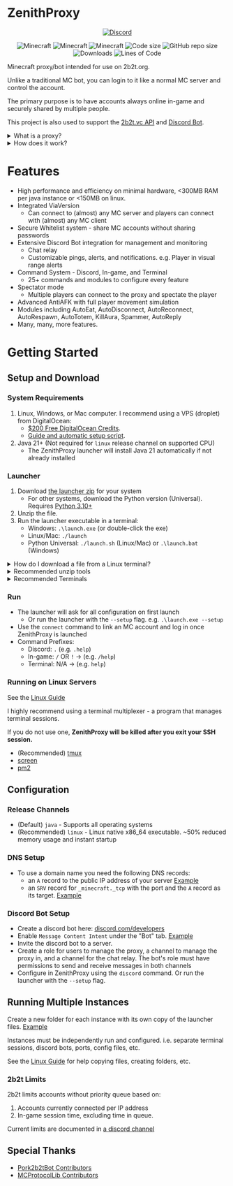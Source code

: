 # ZenithProxy

<p align="center">
  <a href="https://discord.gg/nJZrSaRKtb">
  <img alt="Discord" src="https://dcbadge.vercel.app/api/server/nJZrSaRKtb">
  </a>
</p>

<p align="center">
  <img src="https://img.shields.io/badge/MC-1.20.1-brightgreen.svg" alt="Minecraft"/>
  <img src="https://img.shields.io/badge/MC-1.20.4-brightgreen.svg" alt="Minecraft"/>
  <img src="https://img.shields.io/badge/MC-1.12.2-yellow.svg" alt="Minecraft"/>
  <img src="https://img.shields.io/github/languages/code-size/rfresh2/ZenithProxy.svg" alt="Code size"/>
  <img src="https://img.shields.io/github/repo-size/rfresh2/ZenithProxy.svg" alt="GitHub repo size"/>
  <img alt="Downloads" src="https://img.shields.io/github/downloads/rfresh2/ZenithProxy/total">
  <img src="https://tokei.rs/b1/github/rfresh2/ZenithProxy?category=code&style=flat" alt="Lines of Code"/>
</p>


Minecraft proxy/bot intended for use on 2b2t.org. 

Unlike a traditional MC bot, you can login to it like a normal MC server and control the account.

The primary purpose is to have accounts always online in-game and securely shared by multiple people.

This project is also used to support the [2b2t.vc API](https://api.2b2t.vc) and [Discord Bot](https://bot.2b2t.vc).

<details>
    <summary>What is a proxy?</summary>

    This proxy itself consists of two components:
    1. A Minecraft Server ("Proxy Server")
    2. A Minecraft Client ("Proxy Client")

    Players use a Minecraft client to connect to the Proxy Server as you would a normal MC server.
    The Proxy Client connects to a destination MC server (i.e. 2b2t.org).
    The Player's packets to the Proxy Server get forwarded to the Proxy Client which forwards them to the destination
    MC server.
    
    Player MC Client -> Proxy Server -> Proxy Client -> MC Server
    
    When no Player Client is connected the Proxy Client can still act as a bot: moving around, chatting, etc.
</details>

<details>
    <summary>How does it work?</summary>

    The Proxy caches the client's world state including chunks, entities, other players, etc. to allow Player Clients to connect at any time.

    The Proxy is also able to read/modify/cancel/send arbitrary packets in either direction at any time. This is used to simulate
    player movements, spectator mode, discord chat relay, and more.
</details>

# Features

* High performance and efficiency on minimal hardware, <300MB RAM per java instance or <150MB on linux.
* Integrated ViaVersion
  * Can connect to (almost) any MC server and players can connect with (almost) any MC client
* Secure Whitelist system - share MC accounts without sharing passwords
* Extensive Discord Bot integration for management and monitoring
    * Chat relay
    * Customizable pings, alerts, and notifications. e.g. Player in visual range alerts
* Command System - Discord, In-game, and Terminal
  * 25+ commands and modules to configure every feature
* Spectator mode
  * Multiple players can connect to the proxy and spectate the player
* Advanced AntiAFK with full player movement simulation
* Modules including AutoEat, AutoDisconnect, AutoReconnect, AutoRespawn, AutoTotem, KillAura, Spammer, AutoReply
* Many, many, more features.

# Getting Started

## Setup and Download

### System Requirements

1. Linux, Windows, or Mac computer. I recommend using a VPS (droplet) from DigitalOcean:
    * [$200 Free Digital](https://m.do.co/c/f3afffef9a46)[Ocean Credits](https://m.do.co/c/3a3a226e4936).
    * [Guide and automatic setup script](https://github.com/rfresh2/ZenithProxy/wiki/DigitalOcean-Setup-Guide).
2. Java 21+ (Not required for `linux` release channel on supported CPU)
    * The ZenithProxy launcher will install Java 21 automatically if not already installed

### Launcher

1. Download [the launcher zip](https://github.com/rfresh2/ZenithProxy/releases/launcher-v3) for your system
    * For other systems, download the Python version (Universal). Requires [Python 3.10+](https://www.python.org/downloads/)
2. Unzip the file.
3. Run the launcher executable in a terminal:
   * Windows: `.\launch.exe` (or double-click the exe)
   * Linux/Mac: `./launch`
   * Python Universal: `./launch.sh` (Linux/Mac) or `.\launch.bat` (Windows)

<details>
    <summary>How do I download a file from a Linux terminal?</summary>

* Use [wget](https://linuxize.com/post/wget-command-examples/#how-to-download-a-file-with-wget) in the terminal
* Example: `wget https://github.com/rfresh2/ZenithProxy/releases/download/launcher-v3/ZenithProxy-launcher-linux-amd64.zip`
</details>

<details> 
<summary>Recommended unzip tools</summary>

* Windows: [7zip](https://www.7-zip.org/download.html)
* Linux: [unzip](https://linuxize.com/post/how-to-unzip-files-in-linux/)
* Mac: [The Unarchiver](https://theunarchiver.com/)
</details>

<details>
    <summary>Recommended Terminals</summary>

* Windows: [Windows Terminal](https://apps.microsoft.com/detail/9N8G5RFZ9XK3)
* Mac: [iterm2](https://iterm2.com/)
</details>

### Run

* The launcher will ask for all configuration on first launch
    * Or run the launcher with the `--setup` flag. e.g. `.\launch.exe --setup`
* Use the `connect` command to link an MC account and log in once ZenithProxy is launched
* Command Prefixes:
    * Discord: `.` (e.g. `.help`)
    * In-game: `/` OR `!` -> (e.g. `/help`)
    * Terminal: N/A -> (e.g. `help`)

### Running on Linux Servers

See the [Linux Guide](https://github.com/rfresh2/ZenithProxy/wiki/Linux-Guide)

I highly recommend using a terminal multiplexer - a program that manages terminal sessions. 

If you do not use one, **ZenithProxy will be killed after you exit your SSH session.**

* (Recommended) [tmux](https://tmuxcheatsheet.com/how-to-install-tmux/)
* [screen](https://linuxize.com/post/how-to-use-linux-screen/)
* [pm2](https://pm2.keymetrics.io/docs/usage/quick-start/)

## Configuration

### Release Channels

* (Default) `java` - Supports all operating systems
* (Recommended) `linux` - Linux native x86_64 executable. ~50% reduced memory usage and instant startup

### DNS Setup

* To use a domain name you need the following DNS records:
  * an `A` record to the public IP address of your server [Example](https://i.imgur.com/IvFhjhI.png)
  * an `SRV` record for `_minecraft._tcp` with the port and the `A` record as its target. [Example](https://i.imgur.com/D4XDGDF.png)

### Discord Bot Setup

* Create a discord bot here: [discord.com/developers](https://discord.com/developers/)
* Enable `Message Content Intent` under the "Bot" tab. [Example](https://i.imgur.com/iznLeDV.png)
* Invite the discord bot to a server.
* Create a role for users to manage the proxy, a channel to manage the 
  proxy in, and a channel for the chat relay. The bot's role must have permissions to send and receive messages in both channels
* Configure in ZenithProxy using the `discord` command. Or run the launcher with the `--setup` flag.

## Running Multiple Instances

Create a new folder for each instance with its own copy of the launcher files. [Example](https://i.imgur.com/OTkKIti.png)

Instances must be independently run and configured. i.e. separate terminal sessions, discord bots, ports, config files, etc.

See the [Linux Guide](https://github.com/rfresh2/ZenithProxy/wiki/Linux-Guide) for help copying files, creating folders, etc.

### 2b2t Limits

2b2t limits accounts without priority queue based on:
1. Accounts currently connected per IP address
2. In-game session time, excluding time in queue.

Current limits are documented in [a discord channel](https://discord.com/channels/1127460556710883391/1200685719073599488)

## Special Thanks

* [Pork2b2tBot Contributors](https://github.com/PorkStudios/Pork2b2tBot/graphs/contributors)
* [MCProtocolLib Contributors](https://github.com/GeyserMC/MCProtocolLib/graphs/contributors)
